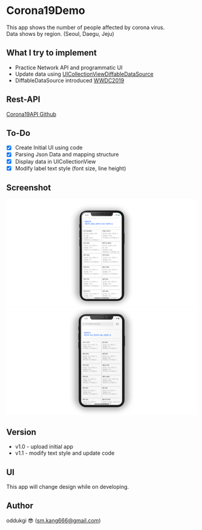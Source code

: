 # Corona19Demo
This app shows the number of people affected by corona virus.</br>
Data shows by region. (Seoul, Daegu, Jeju)

## What I try to implement 
- Practice Network API and programmatic UI
- Update data using [UICollectionViewDiffableDataSource](https://developer.apple.com/documentation/uikit/uicollectionviewdiffabledatasource)</br>
- DiffableDataSource introduced [WWDC2019](https://developer.apple.com/videos/play/wwdc2019/220/)

## Rest-API
[Corona19API Github](https://github.com/dhlife09/Corona-19-API)

## To-Do
- [X] Create Initial UI using code
- [X] Parsing Json Data and mapping structure 
- [X] Display data in UICollectionView
- [X] Modify label text style (font size, line height)

## Screenshot

<p float="left">
  <img src="./img/Screenshot.png"/>
  <img src="./img/ScreenshotWithSearchBar.png"/> 
</p>

## Version 
- v1.0 - upload initial app
- v1.1 - modify text style and update code

## UI 
This app will change design while on developing.

## Author
oddukgi 😎 (sm.kang666@gmail.com)
